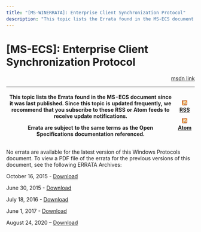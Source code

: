 ```yaml
---
title: "[MS-WINERRATA]: Enterprise Client Synchronization Protocol"
description: "This topic lists the Errata found in the MS-ECS document    since it was last published. Since this topic is updated frequently, we    recommend"
---
```


# [MS-ECS]: Enterprise Client Synchronization Protocol

<p align="right"><a href="https://msdn.microsoft.com/en-us/library/14723ac7-a367-468d-9c69-947e2edcc8e8">msdn link</a></p>
<p> </p>

<table>
 <thead>
  <tr>
   <th>
   <p>This topic lists the Errata found in the MS-ECS document
   since it was last published. Since this topic is updated frequently, we
   recommend that you subscribe to these RSS or Atom feeds to receive update
   notifications.</p>
   <p>Errata are subject to the same terms as the
   Open Specifications documentation referenced.</p>
   </th>
   <th>
   <p><img id="Picture 139" src="MS-WINERRATA_files/image001.png"><span><a href="http://blogs.msdn.com/b/protocol_content_errata/rss.aspx">RSS</a></span>
   </p>
   <p><img id="Picture 138" src="MS-WINERRATA_files/image001.png"><span><a href="http://blogs.msdn.com/b/protocol_content_errata/atom.aspx">Atom</a></span>
   </p>
   </th>
  </tr>
 </thead>
</table>

<p>No errata are available for the latest version of this
Windows Protocols document. To view a PDF file of the errata for the previous
versions of this document, see the following ERRATA Archives:</p>

<p>October 16, 2015 - <span><a href="http://go.microsoft.com/fwlink/?LinkID=690377">Download</a></span></p>

<p>June 30, 2015 - <span><a href="http://go.microsoft.com/fwlink/?LinkId=617579">Download</a></span></p>

<p>July 18, 2016 - <span><a href="http://go.microsoft.com/fwlink/?LinkId=822549">Download</a></span></p>

<p>June 1, 2017 - <span><a href="https://winprotocoldoc.blob.core.windows.net/productionwindowsarchives/MS-WINERRATA/%5bMS-WINERRATA%5d-170601.pdf">Download</a></span></p>

<p>August 24, 2020 – <span><a href="https://winprotocoldoc.blob.core.windows.net/productionwindowsarchives/MS-WINERRATA/%5bMS-WINERRATA%5d-200824.pdf">Download</a></span></p>


                